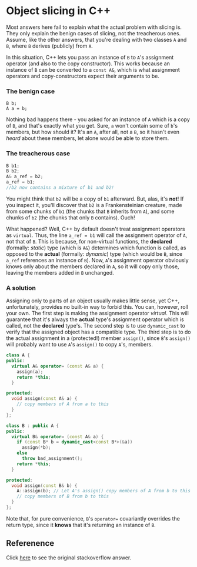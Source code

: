# Object slicing in C++

Most answers here fail to explain what the actual problem with slicing is. They only explain the benign cases of slicing, not the treacherous ones. Assume, like the other answers, that you're dealing with two classes `A` and `B`, where `B` derives (publicly) from `A`.

In this situation, C++ lets you pass an instance of `B` to  `A`'s assignment operator (and also to the copy constructor). This works because an instance of `B` can be converted to a `const A&`, which is what assignment operators and copy-constructors expect their arguments to be.

### The benign case ###

    B b;
    A a = b;

Nothing bad happens there - you asked for an instance of `A` which is a copy of `B`, and that's exactly what you get. Sure, `a` won't contain some of `b`'s members, but how should it? It's an `A`, after all, not a `B`, so it hasn't even *heard* about these members, let alone would be able to store them.

### The treacherous case ###

```cpp
B b1;
B b2;
A& a_ref = b2;
a_ref = b1;
//b2 now contains a mixture of b1 and b2!
```

You might think that `b2` will be a copy of `b1` afterward. But, alas, it's __not__! If you inspect it, you'll discover that `b2` is a Frankensteinian creature, made from some chunks of `b1` (the chunks that `B` inherits from `A`), and some chunks of `b2` (the chunks that only `B` contains). Ouch!

What happened? Well, C++ by default doesn't treat assignment operators as `virtual`. Thus, the line `a_ref = b1` will call the assignment operator of `A`, not that of `B`. This is because, for non-virtual functions, the __declared__ (formally: _static_) type (which is `A&`) determines which function is called, as opposed to the __actual__ (formally: _dynamic_) type (which would be `B`, since `a_ref` references an instance of `B`). Now, `A`'s assignment operator obviously knows only about the members declared in `A`, so it will copy only those, leaving the members added in `B` unchanged.

### A solution ###
Assigning only to parts of an object usually makes little sense, yet C++, unfortunately, provides no built-in way to forbid this. You can, however, roll your own. The first step is making the assignment operator *virtual*. This will guarantee that it's always the __actual__ type's assignment operator which is called, not the __declared__ type's. The second step is to use `dynamic_cast` to verify that the assigned object has a compatible type. The third step is to do the actual assignment in a (protected!) member `assign()`, since `B`'s `assign()` will probably want to use `A`'s `assign()` to copy `A`'s, members.

```cpp
class A {
public:
  virtual A& operator= (const A& a) {
    assign(a);
    return *this;
  }

protected:
  void assign(const A& a) {
    // copy members of A from a to this
  }
};

class B : public A {
public:
  virtual B& operator= (const A& a) {
    if (const B* b = dynamic_cast<const B*>(&a))
      assign(*b);
    else
      throw bad_assignment();
    return *this;
  }

protected:
  void assign(const B& b) {
    A::assign(b); // Let A's assign() copy members of A from b to this
    // copy members of B from b to this
  }
};
```
    
Note that, for pure convenience, `B`'s `operator=` covariantly overrides the return type, since it __knows__ that it's returning an instance of `B`.


## Referenence

Click [here](https://stackoverflow.com/a/14461532/11529930) to see the original stackoverflow answer.
